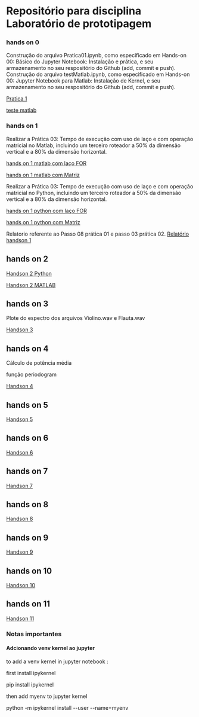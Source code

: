 # Repositório para disciplina Laboratório de prototipagem


### hands on 0
Construção do arquivo Pratica01.ipynb, como especificado em Hands-on 00: Básico do Jupyter Notebook: Instalação e prática, e seu armazenamento no seu respositório do Github (add, commit e push).
Construção do arquivo testMatlab.ipynb, como especificado em Hands-on 00: Jupyter Notebook para Matlab: Instalação de Kernel, e seu armazenamento no seu respositório do Github (add, commit e push).

[Pratica 1](https://github.com/jpmarques-13/JoaoPaulo_dco2004/blob/master/Pratica1/pratica1.ipynb)


[teste matlab](https://github.com/jpmarques-13/JoaoPaulo_dco2004/blob/master/Pratica1/test_matlab.ipynb)

### hands on 1
Realizar a Prática 03: Tempo de execução com uso de laço e com operação matricial no Matlab, incluindo um terceiro roteador a 50% da dimensão vertical e a 80% da dimensão horizontal.

[hands on 1 matlab com laço FOR](https://github.com/jpmarques-13/JoaoPaulo_dco2004/blob/master/handson_1_Matlab_For.ipynb)


[hands on 1 matlab com Matriz](https://github.com/jpmarques-13/JoaoPaulo_dco2004/blob/master/handson_1_Matlab_For.ipynb)


Realizar a Prática 03: Tempo de execução com uso de laço e com operação matricial no Python, incluindo um terceiro roteador a 50% da dimensão vertical e a 80% da dimensão horizontal.

[hands on 1 python com laço FOR](https://github.com/jpmarques-13/JoaoPaulo_dco2004/blob/master/handson_1_Python_For.ipynb)

[hands on 1 python com Matriz](https://github.com/jpmarques-13/JoaoPaulo_dco2004/blob/master/handson1_Python_Matriz.ipynb)

Relatorio referente ao Passo 08 prática 01 e passo 03 prática 02.
[Relatório handson 1](https://github.com/jpmarques-13/JoaoPaulo_dco2004/blob/master/Relat%C3%B3rio.ipynb)

## hands on 2
[Handson 2 Python](https://github.com/jpmarques-13/JoaoPaulo_dco2004/blob/master/Pratica2/handson_2_python.ipynb)

[Handson 2 MATLAB](https://github.com/jpmarques-13/JoaoPaulo_dco2004/blob/master/Pratica2/handson_2_matlab.ipynb)

## hands on 3

Plote do espectro dos arquivos Violino.wav e Flauta.wav


[Handson 3](https://github.com/jpmarques-13/JoaoPaulo_dco2004/blob/master/Pratica3/Handson3.ipynb)


## hands on 4
Cálculo de potência média

função periodogram

[Handson 4](https://github.com/jpmarques-13/JoaoPaulo_dco2004/blob/master/Pratica4/handson4.ipynb)

## hands on 5
[Handson 5](https://github.com/jpmarques-13/JoaoPaulo_dco2004/blob/master/pratica5/handson5.ipynb)

## hands on 6
[Handson 6](https://github.com/jpmarques-13/JoaoPaulo_dco2004/blob/master/Pratica6/Entrega_h06.ipynb)

## hands on 7
[Handson 7](https://github.com/jpmarques-13/JoaoPaulo_dco2004/blob/master/Pratica7/Entrega_h07.ipynb)

## hands on 8
[Handson 8](https://github.com/jpmarques-13/JoaoPaulo_dco2004/blob/master/Pratica8/Entrega_08%20(copy).ipynb)
## hands on 9
[Handson 9](https://github.com/jpmarques-13/JoaoPaulo_dco2004/blob/master/Pratica9/H9.ipynb)
## hands on 10
[Handson 10](https://github.com/jpmarques-13/JoaoPaulo_dco2004/blob/master/Pratica10/HandsOn10.ipynb)
## hands on 11
[Handson 11](https://github.com/jpmarques-13/JoaoPaulo_dco2004/tree/master/Pratica11)

### Notas importantes

#### Adcionando venv kernel ao jupyter

to add a venv kernel in jupyter notebook :

first install ipykernel 

pip install ipykernel

then add myenv to jupyter kernel

python -m ipykernel install --user --name=myenv



